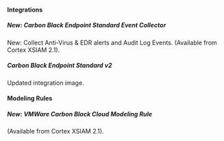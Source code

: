 #### Integrations

##### New: Carbon Black Endpoint Standard Event Collector

New: Collect Anti-Virus & EDR alerts and Audit Log Events. (Available from Cortex XSIAM 2.1).

##### Carbon Black Endpoint Standard v2

Updated integration image.

#### Modeling Rules

##### New: VMWare Carbon Black Cloud Modeling Rule

(Available from Cortex XSIAM 2.1).